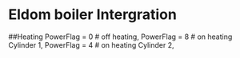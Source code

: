 # Eldom boiler Intergration

##Heating
PowerFlag = 0 # off heating,
PowerFlag = 8 #  on heating Cylinder 1,
PowerFlag = 4 #  on heating Cylinder 2,